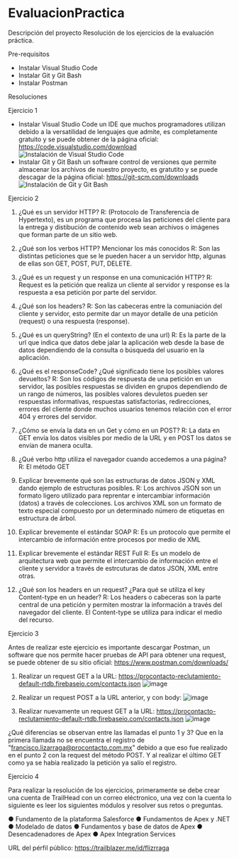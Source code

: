 # EvaluacionPractica

Descripción del proyecto
Resolución de los ejercicios de la evaluación práctica.

Pre-requisitos
 - Instalar Visual Studio Code
 - Instalar Git y Git Bash
 - Instalar Postman

Resoluciones

Ejercicio 1
 - Instalar Visual Studio Code un IDE que muchos programadores utilizan debido a la versatilidad de lenguajes que admite, es completamente gratuito y se puede obtener de la página    oficial: https://code.visualstudio.com/download ![Instalación de Visual Studio Code](https://user-images.githubusercontent.com/93282584/148654506-67bebcdf-f503-4708-9d81-5471c69617c3.png)
 - Instalar Git y Git Bash un software control de versiones que permite almacenar los archivos de nuestro proyecto, es gratutito y se puede descagar de la página oficial:            https://git-scm.com/downloads ![Instalación de Git y Git Bash](https://user-images.githubusercontent.com/93282584/148654469-0d514e53-1c84-4f3d-a476-ce6b960be6ec.png)

Ejercicio 2
1.	¿Qué es un servidor HTTP? 
R:  (Protocolo de Transferencia de Hypertexto), es un programa que procesa las peticiones del cliente para la entrega y distibución de contenido web sean archivos o imágenes que forman parte de un sitio web.

2.	¿Qué son los verbos HTTP? Mencionar los más conocidos 
R: Son las distintas peticiones que se le pueden hacer a un servidor http, algunas de ellas son GET, POST, PUT, DELETE.

3.	¿Qué es un request y un response en una comunicación HTTP?
R: Request es la petición que realiza un cliente al servidor y response es la respuesta a esa petición por parte del servidor.

4.	¿Qué son los headers? 
R: Son las cabeceras entre la comuniación del cliente y servidor, esto permite dar un mayor detalle de una petición (request) o una respuesta (response).

5.	¿Qué es un queryString? (En el contexto de una url) 
R: Es la parte de la url que indica que datos debe jalar la aplicación web desde la base de datos dependiendo de la consulta o búsqueda del usuario en la aplicación.

6.	¿Qué es el responseCode? ¿Qué significado tiene los posibles valores devueltos?
R: Son los códigos de respuesta de una petición en un servidor, las posibles respuestas se dividen en grupos dependiendo de un rango de números, las posibles valores devuletos pueden ser respuestas informativas, respuestas satisfactorias, redirecciones, errores del cliente donde muchos usuarios tenemos relación con el error 404 y errores del servidor.

7.	¿Cómo se envía la data en un Get y cómo en un POST? 
R: La data en GET envía los datos visibles por medio de la URL y en POST los datos se envían de manera oculta.

8.	¿Qué verbo http utiliza el navegador cuando accedemos a una página? 
R: El método GET

9.	Explicar brevemente qué son las estructuras de datos JSON y XML dando ejemplo de estructuras posibles.
R: Los archivos JSON son un formato ligero utilizado para reprentar e intercambiar información (datos) a través de colecciones. Los archivos XML son un formato de texto especial compuesto por un determinado número de etiquetas en estructura de árbol.

10.	Explicar brevemente el estándar SOAP
R: Es un protocolo que permite el intercambio de información entre procesos por medio de XML

11.	Explicar brevemente el estándar REST Full
R: Es un modelo de arquitectura web que permite el intercambio de información entre el cliente y servidor a través de estrcuturas de datos JSON, XML entre otras.

12.	¿Qué son los headers en un request? ¿Para qué se utiliza el key Content-type en un header?
R: Los headers o cabeceras son la parte central de una petición y permiten mostrar la información a través del navegador del cliente. El Content-type se utiliza para indicar el medio del recurso.

Ejercicio 3

Antes de realizar este ejercicio es importante descargar Postman, un software que nos permite hacer pruebas de API para obtener una request, se puede obtener de su sitio oficial: https://www.postman.com/downloads/
1.	Realizar un request GET a la URL: https://procontacto-reclutamiento-default-rtdb.firebaseio.com/contacts.json
![image](https://user-images.githubusercontent.com/93282584/148697949-6121fd04-0072-4849-bb53-07343934fa64.png)

2.	Realizar un request POST a la URL anterior, y con body:
![image](https://user-images.githubusercontent.com/93282584/148697980-2b5a32e8-1484-4168-8086-3bceb4d3d4b4.png)

3.	Realizar nuevamente un request GET a la URL: https://procontacto-reclutamiento-default-rtdb.firebaseio.com/contacts.json
![image](https://user-images.githubusercontent.com/93282584/148698000-ce66673a-3cc8-4613-9ae3-eacd24bbbe0e.png)

¿Qué diferencias se observan entre las llamadas el punto 1 y 3?
Que en la primera llamada no se encuentra el registro de "francisco.lizarraga@procontacto.com.mx" debido a que eso fue realizado en el punto 2 con la request del método POST. Y al realizar el último GET como ya se había realizado la petición ya salío el registro.

Ejercicio 4

Para realizar la resolución de los ejercicios, primeramente se debe crear una cuenta de TrailHead con un correo eléctronico, una vez con la cuenta lo siguiente es leer los siguientes módulos y resolver sus retos o preguntas.

 ●	Fundamento de la plataforma Salesforce
 ●	Fundamentos de Apex y .NET
 ●	Modelado de datos
 ●	Fundamentos y base de datos de Apex
 ●	Desencadenadores de Apex
 ●	Apex Integration Services

URL del pérfil público: https://trailblazer.me/id/flizrraga
